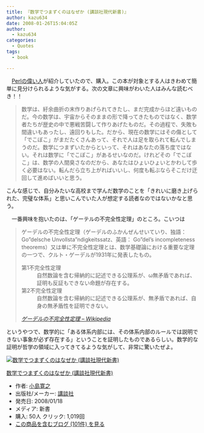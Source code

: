 ```yaml
---
title: 『数学でつまずくのはなぜか (講談社現代新書)』
author: kazu634
date: 2008-01-26T15:04:05Z
author:
  - kazu634
categories:
  - Quotes
tags:
  - book

---
```

<div class="section">
<p>
    　<a href="http://blog.livedoor.jp/dankogai/archives/50987985.html" onclick="__gaTracker('send', 'event', 'outbound-article', 'http://blog.livedoor.jp/dankogai/archives/50987985.html', 'Perlの偉い人');" target="_blank">Perlの偉い人</a>が紹介していたので、購入。この本が対象とする人はきわめて簡単に見分けられるような気がする。次の文章に興味がわいた人はみんな読むべき！！
</p>
  
<blockquote>
<p>
      数学は、紆余曲折の末作りあげられてきたし、まだ完成からほど遠いものだ。今の数学は、宇宙からそのままの形で降ってきたものではなく、数学者たちが歴史の中で悪戦苦闘して作りあげたものだ。その過程で、失敗も間違いもあったし、遠回りもした。だから、現在の数学にはその傷として「でこぼこ」がまだたくさんあって、それで人は足を取られて転んでしまうのだ。数学につまずいたからといって、それはあなたの落ち度ではない。それは数学に「でこぼこ」があるせいなのだ。けれどその「でこぼこ」は、数学の人間臭さなのだから、あなたはひょいひょいとかわして歩く必要はない。転んだら立ち上がればいいし、何度も転ぶならそこだけ迂回して進めばいいと思う。
</p>
</blockquote>
  
<p>
    こんな感じで、自分みたいな高校まで学んだ数学のことを「きれいに磨き上げられた、完璧な体系」と思いこんでいた人が想定する読者なのではないかなと思う。
</p>
  
<p>
    　一番興味を抱いたのは、「ゲーテルの不完全性定理」のところ。こいつは
</p>
  
<blockquote title="ゲーデルの不完全性定理 - Wikipedia" cite="http://ja.wikipedia.org/wiki/%E4%B8%8D%E5%AE%8C%E5%85%A8%E6%80%A7%E5%AE%9A%E7%90%86">
<p>
      ゲーデルの不完全性定理（ゲーデルのふかんぜんせいていり、独語：Go&#8221;delsche Unvollsta&#8221;ndigkeitssatz、英語： Go&#8221;del&#8217;s incompleteness theorems）又は単に不完全性定理とは、数学基礎論における重要な定理の一つで、クルト・ゲーデルが1931年に発表したもの。
</p>
    
<dl>
<dt>
        第1不完全性定理
</dt>
      
<dd>
        自然数論を含む帰納的に記述できる公理系が、ω無矛盾であれば、証明も反証もできない命題が存在する。
</dd>
      
<dt>
        第2不完全性定理
</dt>
      
<dd>
        自然数論を含む帰納的に記述できる公理系が、無矛盾であれば、自身の無矛盾性を証明できない。
</dd>
</dl>
    
<p>
<cite><a href="http://ja.wikipedia.org/wiki/%E4%B8%8D%E5%AE%8C%E5%85%A8%E6%80%A7%E5%AE%9A%E7%90%86" onclick="__gaTracker('send', 'event', 'outbound-article', 'http://ja.wikipedia.org/wiki/%E4%B8%8D%E5%AE%8C%E5%85%A8%E6%80%A7%E5%AE%9A%E7%90%86', 'ゲーデルの不完全性定理 &#8211; Wikipedia');" target="_blank">ゲーデルの不完全性定理 &#8211; Wikipedia</a></cite>
</p>
</blockquote>
  
<p>
    というやつで、数学的に「ある体系内部には、その体系内部のルールでは説明できない事象が必ず存在する」ということを証明したものであるらしい。数学的な証明が哲学の領域に入ってきてるような気がして、非常に驚いたぜよ。
</p>
  
<div class="hatena-asin-detail">
<a href="http://www.amazon.co.jp/dp/4062879255/?tag=hatena_st1-22&ascsubtag=d-7ibv" onclick="__gaTracker('send', 'event', 'outbound-article', 'http://www.amazon.co.jp/dp/4062879255/?tag=hatena_st1-22&ascsubtag=d-7ibv', '');"><img src="https://images-na.ssl-images-amazon.com/images/I/31oPnm71LkL._SL160_.jpg" class="hatena-asin-detail-image" alt="数学でつまずくのはなぜか (講談社現代新書)" title="数学でつまずくのはなぜか (講談社現代新書)" /></a></p> 
    
<div class="hatena-asin-detail-info">
<p class="hatena-asin-detail-title">
<a href="http://www.amazon.co.jp/dp/4062879255/?tag=hatena_st1-22&ascsubtag=d-7ibv" onclick="__gaTracker('send', 'event', 'outbound-article', 'http://www.amazon.co.jp/dp/4062879255/?tag=hatena_st1-22&ascsubtag=d-7ibv', '数学でつまずくのはなぜか (講談社現代新書)');">数学でつまずくのはなぜか (講談社現代新書)</a>
</p>
      
<ul>
<li>
<span class="hatena-asin-detail-label">作者:</span> <a href="http://d.hatena.ne.jp/keyword/%BE%AE%C5%E7%B4%B2%C7%B7" onclick="__gaTracker('send', 'event', 'outbound-article', 'http://d.hatena.ne.jp/keyword/%BE%AE%C5%E7%B4%B2%C7%B7', '小島寛之');" class="keyword">小島寛之</a>
</li>
<li>
<span class="hatena-asin-detail-label">出版社/メーカー:</span> <a href="http://d.hatena.ne.jp/keyword/%B9%D6%C3%CC%BC%D2" onclick="__gaTracker('send', 'event', 'outbound-article', 'http://d.hatena.ne.jp/keyword/%B9%D6%C3%CC%BC%D2', '講談社');" class="keyword">講談社</a>
</li>
<li>
<span class="hatena-asin-detail-label">発売日:</span> 2008/01/18
</li>
<li>
<span class="hatena-asin-detail-label">メディア:</span> 新書
</li>
<li>
<span class="hatena-asin-detail-label">購入</span>: 50人 <span class="hatena-asin-detail-label">クリック</span>: 1,019回
</li>
<li>
<a href="http://d.hatena.ne.jp/asin/4062879255" onclick="__gaTracker('send', 'event', 'outbound-article', 'http://d.hatena.ne.jp/asin/4062879255', 'この商品を含むブログ (101件) を見る');" target="_blank">この商品を含むブログ (101件) を見る</a>
</li>
</ul>
</div>
    
<div class="hatena-asin-detail-foot">
</div>
</div>
</div>
